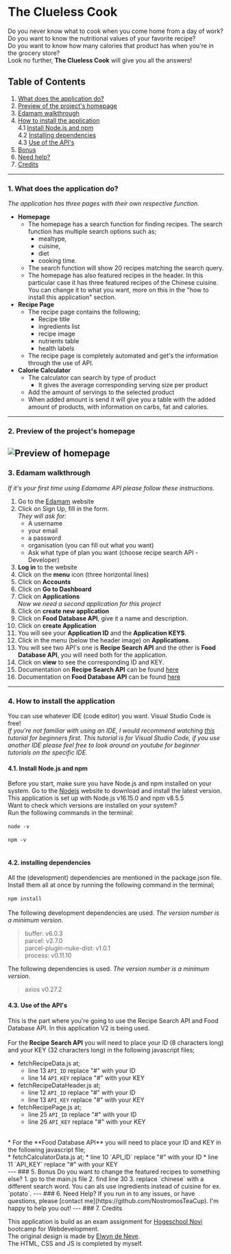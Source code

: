 # The Clueless Cook

Do you never know what to cook when you come home from a day of work?  <br/>
Do you want to know the nutritional values of your favorite recipe? <br/>
Do you want to know how many calories that product has when you're in the grocery store?<br/>
Look no further, **The Clueless Cook** will give you all the answers! 

## Table of Contents

1. [What does the application do?](#section-1)
2. [Preview of the project's homepage](#section-2)
3. [Edamam walkthrough](#section-3)
4. [How to install the application](#section-4)<br/>
   4.1 [Install Node.js and npm](#section-4-a)<br/>
   4.2 [Installing dependencies](#section-4-b)<br/>
   4.3 [Use of the API's](#section-4-c)<br/>
5. [Bonus](#section-5)
6. [Need help?](#section-6)
7. [Credits](section-7)
---

### 1. <a name="section-1">What does the application do?</a>
_The application has three pages with their own respective function._

* **Homepage**
  * The homepage has a search function for finding recipes. The search function has multiple search options such as;<br/>
    * mealtype, 
    * cuisine, 
    * diet
    * cooking time. <br/>
  * The search function will show 20 recipes matching the search query.
  * The homepage has also featured recipes in the header. In this particular case it has three featured recipes of the Chinese cuisine. You can change it to what you want, more on this in the "how to install this application" section.
* **Recipe Page**
  * The recipe page contains the following;<br/>
    * Recipe title
    * ingredients list
    * recipe image
    * nutrients table
    * health labels
  * The recipe page is completely automated and get's the information through the use of API.
* **Calorie Calculator**
  * The calculator can search by type of product
    * It gives the average corresponding serving size per product
  * Add the amount of servings to the selected product
  * When added amount is send it will give you a table with the added amount of products, with information on carbs, fat and calories.
---
### 2. <a name="section-2">Preview of the project's homepage</a>
![Preview of homepage](assets/images/homepage-example.png)
---
### 3. <a name="section-3">Edamam walkthrough</a>
_If it's your first time using Edamame API please follow these instructions._
1. Go to the [Edamam](https://developer.edamam.com) website
2. Click on Sign Up, fill in the form.<br/>
  _They will ask for:_
   * A username
   * your email
   * a password
   * organisation (you can fill out what you want)
   * Ask what type of plan you want (choose recipe search API -Developer)
3. **Log in** to the website
4. Click on the **menu** icon (three horizontal lines) 
5. Click on **Accounts**
6. Click on **Go to Dashboard**
7. Click on **Applications**<br/>
_Now we need a second application for this project_
8. Click on **create new application**
9. Click on **Food Database API**, give it a name and description. 
10. Click on **create Application**
11. You will see your **Application ID** and the **Application KEYS**.
12. Click in the menu (below the header image) on **Applications**.
13. You will see two API's one is **Recipe Search API** and the other is **Food Database API**, you will need both for the application.
14. Click on **view** to see the corresponding ID and KEY.
15. Documentation on **Recipe Search API** can be found [here](https://developer.edamam.com/edamam-docs-recipe-api)
16. Documentation on **Food Database API** can be found [here](https://developer.edamam.com/food-database-api-docs)
---
### 4. <a name="section-4">How to install the application</a>
You can use whatever IDE (code editor) you want. Visual Studio Code is free!<br/>
_If you're not familiar with using an IDE, I would recommend watching [this](https://www.youtube.com/watch?v=VqCgcpAypFQ) tutorial for beginners first. This tutorial is for Visual Studio Code, if you use another IDE please feel free to look around on youtube for beginner tutorials on the specific IDE._
#### 4.1. <a name="section-4-a">Install Node.js and npm</a><br/>
   Before you start, make sure you have Node.js and npm installed on your system. Go to the [Nodejs](https://nodejs.org/en/download/) website to download and install the latest version.<br/>
   This application is set up with Node.js v16.15.0 and npm v8.5.5<br/>
   Want to check which versions are installed on your system?<br/>
   Run the following commands in the terminal:<br/>
<br/>
   `node -v`<br/>
   <br/>
   `npm -v`<br/>
   <br/>
   
#### 4.2. <a name="section-4-b">installing dependencies</a>
All the (development) dependencies are mentioned in the package.json file. Install them all at once by running the following command in the terminal;<br/>
<br/>
`npm install`<br/>
<br/>
The following development dependencies are used. _The version number is a minimum version._

> buffer: v6.0.3<br/>
> parcel: v2.7.0<br/>
> parcel-plugin-nuke-dist: v1.0.1<br/>
> process: v0.11.10<br/>

The following dependencies is used. _The version number is a minimum version._

> axios v0.27.2

#### 4.3. <a name="section-4-c">Use of the API's</a>
This is the part where you're going to use the Recipe Search API and Food Database API. In this application V2 is being used.<br/>
<br/>
For the **Recipe Search API** you will need to place your ID (8 characters long) and your KEY (32 characters long) in the following javascript files;<br/>
* fetchRecipeData.js at;
  * line 13 `API_ID` replace "#" with your ID
  * line 14 `API_KEY` replace "#" with your KEY
* fetchRecipeDataHeader.js at;
  * line 12 `API_ID` replace "#" with your ID
  * line 13 `API_KEY` replace "#" with your KEY
* fetchRecipePage.js at;
  * line 25 `API_ID` replace "#" with your ID
  * line 26 `API_KEY` replace "#" with your KEY
<br/>
  * For the **Food Database API** you will need to place your ID and KEY in the following javascript file;<br/>
    * fetchCalculatorData.js at;
      * line 10 `API_ID` replace "#" with your ID
      * line 11 `API_KEY` replace "#" with your KEY
<br/>
---
### 5. <a name="section-5">Bonus</a>
Do you want to change the featured recipes to something else? 
1. go to the main.js file
2. find line 30
3. replace `chinese` with a different search word. You can als use ingredients instead of cuisine for ex. `potato`.
---
### 6. <a name="section-6">Need Help?</a>
If you run in to any issues, or have questions, please [contact me](https://github.com/NostromosTeaCup). I'm happy to help you out! 
---
### 7. <a name="section-7">Credits</a>

This application is build as an exam assignment for [Hogeschool Novi](https://github.com/hogeschoolnovi/) bootcamp for Webdevelopment.<br/>
The original design is made by [Elwyn de Neve](https://github.com/elwyn-de-neve/).<br/>
The HTML, CSS and JS is completed by myself.